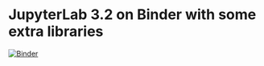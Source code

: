 # JupyterLab 3.2 on Binder with some extra libraries

[![Binder](https://mybinder.org/badge_logo.svg)](https://mybinder.org/v2/gh/nathantambeur/assi_2/main)
